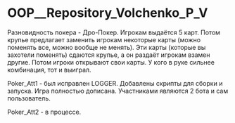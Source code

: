 # OOP__Repository_Volchenko_P_V
Разновидность покера - Дро-Покер. Игрокам выдаётся 5 карт. Потом крупье предлагает заменить игрокам некоторые карты (можно поменять все, можно вообще не менять).
Эти карты (которые вы захотели поменять) сдаются крупье, а он раздаёт игрокам взамен другие. Потом игроки открывают свои карты. У кого в руке сильнее комбинация, тот и выиграл.

Poker_Att1 - был исправлен LOGGER. Добавлены скрипты для сборки и запуска. Игра полностью дописана. Участниками являются 2 бота и сам пользователь.

Poker_Att2 - в процессе.
